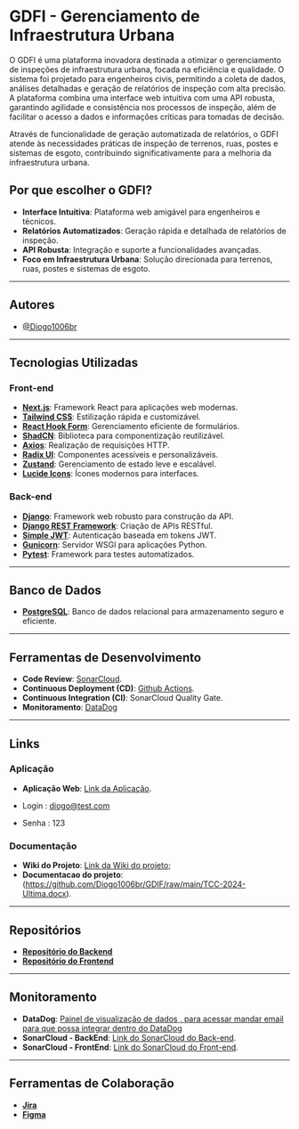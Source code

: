 
# GDFI - Gerenciamento de Infraestrutura Urbana

O GDFI é uma plataforma inovadora destinada a otimizar o gerenciamento de inspeções de infraestrutura urbana, focada na eficiência e qualidade. O sistema foi projetado para engenheiros civis, permitindo a coleta de dados, análises detalhadas e geração de relatórios de inspeção com alta precisão. A plataforma combina uma interface web intuitiva com uma API robusta, garantindo agilidade e consistência nos processos de inspeção, além de facilitar o acesso a dados e informações críticas para tomadas de decisão.

Através de funcionalidade de geração automatizada de relatórios, o GDFI atende às necessidades práticas de inspeção de terrenos, ruas, postes e sistemas de esgoto, contribuindo significativamente para a melhoria da infraestrutura urbana.

## Por que escolher o GDFI?

- **Interface Intuitiva**: Plataforma web amigável para engenheiros e técnicos.
- **Relatórios Automatizados**: Geração rápida e detalhada de relatórios de inspeção.
- **API Robusta**: Integração e suporte a funcionalidades avançadas.
- **Foco em Infraestrutura Urbana**: Solução direcionada para terrenos, ruas, postes e sistemas de esgoto.

---

## Autores

- [@Diogo1006br](https://github.com/Diogo1006br)



---

## Tecnologias Utilizadas

### Front-end

- **[Next.js](https://nextjs.org/)**: Framework React para aplicações web modernas.
- **[Tailwind CSS](https://tailwindcss.com/)**: Estilização rápida e customizável.
- **[React Hook Form](https://react-hook-form.com/)**: Gerenciamento eficiente de formulários.
- **[ShadCN](https://shadcn.dev/)**: Biblioteca para componentização reutilizável.
- **[Axios](https://axios-http.com/)**: Realização de requisições HTTP.
- **[Radix UI](https://radix-ui.com/)**: Componentes acessíveis e personalizáveis.
- **[Zustand](https://zustand-demo.pmnd.rs/)**: Gerenciamento de estado leve e escalável.
- **[Lucide Icons](https://lucide.dev/)**: Ícones modernos para interfaces.

### Back-end

- **[Django](https://www.djangoproject.com/)**: Framework web robusto para construção da API.
- **[Django REST Framework](https://www.django-rest-framework.org/)**: Criação de APIs RESTful.
- **[Simple JWT](https://django-rest-framework-simplejwt.readthedocs.io/)**: Autenticação baseada em tokens JWT.
- **[Gunicorn](https://gunicorn.org/)**: Servidor WSGI para aplicações Python.
- **[Pytest](https://pytest.org/)**: Framework para testes automatizados.

---

## Banco de Dados

- **[PostgreSQL](https://www.postgresql.org/)**: Banco de dados relacional para armazenamento seguro e eficiente.

---

## Ferramentas de Desenvolvimento

- **Code Review**: [SonarCloud](https://sonarcloud.io/).
- **Continuous Deployment (CD)**: [Github Actions](https://github.com/features/actions).
- **Continuous Integration (CI)**: SonarCloud Quality Gate.
- **Monitoramento**: [DataDog](https://www.datadoghq.com)

---

## Links

### Aplicação

- **Aplicação Web**: [Link da Aplicação](https://gdif.site).

- Login : diogo@test.com
- Senha : 123

### Documentação

- **Wiki do Projeto**: [Link da Wiki do projeto](https://github.com/Diogo1006br/GDIF/wiki);
- **Documentacao do projeto**:(https://github.com/Diogo1006br/GDIF/raw/main/TCC-2024-Ultima.docx).


---

## Repositórios

- **[Repositório do Backend](https://github.com/Diogo1006br/Back-end-tcc)**
- **[Repositório do Frontend](https://github.com/Diogo1006br/Front-end-tcc)**

---

## Monitoramento

- **DataDog**: [Painel de visualização de dados , para acessar mandar email para que possa integrar dentro do DataDog](https://us5.datadoghq.com/infrastructure?app=ntp&host=ip-172-31-9-59.us-east-2.compute.internal)
- **SonarCloud - BackEnd**: [Link do SonarCloud do Back-end](https://sonarcloud.io/project/overview?id=Diogo1006br_Back-end-tcc).
- **SonarCloud - FrontEnd**: [Link do SonarCloud do Front-end](https://sonarcloud.io/project/overview?id=Diogo1006br_Front-end-tcc).

---

## Ferramentas de Colaboração

- **[Jira](https://doofram50.atlassian.net/jira/software/projects/KAN/boards/1?atlOrigin=eyJpIjoiZjBlOWI1MzRjYjc1NDU1MGIwZDgwOTAwNjBjN2FlYjciLCJwIjoiaiJ9)**
- **[Figma](https://www.figma.com/design/bSyU9AUrKbymuXMd826HXD/Untitled?node-id=0-1&t=bfDBD1L0unQpbqXT-1)**
  


